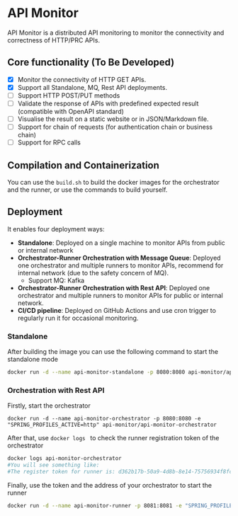 # API Monitor
API Monitor is a distributed API monitoring to monitor the connectivity and correctness of HTTP/PRC APIs.

## Core functionality (To Be Developed)
- [x] Monitor the connectivity of HTTP GET APIs.
- [x] Support all Standalone, MQ, Rest API deployments.
- [ ] Support HTTP POST/PUT methods
- [ ] Validate the response of APIs with predefined expected result (compatible with OpenAPI standard)
- [ ] Visualise the result on a static website or in JSON/Markdown file.
- [ ] Support for chain of requests (for authentication chain or business chain)
- [ ] Support for RPC calls

## Compilation and Containerization

You can use the `build.sh` to build the docker images for the orchestrator and the runner, or use the commands to build yourself.

## Deployment

It enables four deployment ways:
- **Standalone**: Deployed on a single machine to monitor APIs from public or internal network
- **Orchestrator-Runner Orchestration with Message Queue**: Deployed one orchestrator and multiple runners to monitor APIs, recommend for internal network (due to the safety concern of MQ).
  - Support MQ: Kafka
- **Orchestrator-Runner Orchestration with Rest API**: Deployed one orchestrator and multiple runners to monitor APIs for public or internal network.
- **CI/CD pipeline**: Deployed on GitHub Actions and use cron trigger to regularly run it for occasional monitoring.

### Standalone

After building the image you can use the following command to start the standalone mode

```bash
docker run -d --name api-monitor-standalone -p 8080:8080 api-monitor/api-monitor-standalone
```



### Orchestration with Rest API

Firstly, start the orchestrator

```
docker run -d --name api-monitor-orchestrator -p 8080:8080 -e "SPRING_PROFILES_ACTIVE=http" api-monitor/api-monitor-orchestrator 
```

After that, use `docker logs ` to check the runner registration token of the orchestrator

```bash
docker logs api-monitor-orchestrator
#You will see something like:
#The register token for runner is: d362b17b-50a9-4d8b-8e14-75756934f8fc
```

Finally, use the token and the address of your orchestrator to start the runner

```bash
docker run -d --name api-monitor-runner -p 8081:8081 -e "SPRING_PROFILES_ACTIVE=http" -e "api-monitor_http_register-token=<YOUR-REGISTRATION-TOKEN>" -e "api-monitor_http_orchestrator=http://<YOUR-ORCHESTRATOR-DOMAIN>:8080" api-monitor/api-monitor-runner
```

